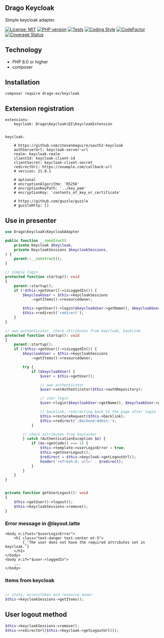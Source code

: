 ## Drago Keycloak
Simple keycloak adapter.

[![License: MIT](https://img.shields.io/badge/License-MIT-yellow.svg)](https://raw.githubusercontent.com/drago-ex/keycloak/master/license.md)
[![PHP version](https://badge.fury.io/ph/drago-ex%2Fkeycloak.svg)](https://badge.fury.io/ph/drago-ex%2Fkeycloak)
[![Tests](https://github.com/drago-ex/keycloak/actions/workflows/tests.yml/badge.svg)](https://github.com/drago-ex/keycloak/actions/workflows/tests.yml)
[![Coding Style](https://github.com/drago-ex/keycloak/actions/workflows/coding-style.yml/badge.svg)](https://github.com/drago-ex/keycloak/actions/workflows/coding-style.yml)
[![CodeFactor](https://www.codefactor.io/repository/github/drago-ex/keycloak/badge)](https://www.codefactor.io/repository/github/drago-ex/keycloak)
[![Coverage Status](https://coveralls.io/repos/github/drago-ex/keycloak/badge.svg?branch=master)](https://coveralls.io/github/drago-ex/keycloak?branch=master)

## Technology
- PHP 8.0 or higher
- composer

## Installation
```
composer require drago-ex/keycloak
```

## Extension registration
```neon
extensions:
	keycloak: Drago\Keycloak\DI\KeycloakExtension


keycloak:

	# https://github.com/stevenmaguire/oauth2-keycloak
	authServerUrl: keycloak-server-url
	realm: keycloak-realm
	clientId: keycloak-client-id
	clientSecret: keycloak-client-secret
	redirectUri: https://example.com/callback-url
	# version: 21.0.1

	# optional
	# encryptionAlgorithm: 'RS256'
	# encryptionKeyPath: '../key.pem'
	# encryptionKey: 'contents_of_key_or_certificate'

	# https://github.com/guzzle/guzzle
	# guzzleHttp: []
```

## Use in presenter
```php
use Drago\Keycloak\KeycloakAdapter

public function __construct(
	private Keycloak $keycloak,
	private KeycloakSessions $keycloakSessions,
) {
	parent::__construct();
}

// simple login
protected function startup(): void
{
	parent::startup();
	if (!$this->getUser()->isLoggedIn()) {
		$keycloakUser = $this->keycloakSessions
			->getItems()->resourceOwner;

		$this->getUser()->login($keycloakUser->getName(), $keycloakUser->getId());
		$this->redirect('redirect');
	}
}

// own authenticator, check attributes from keycloak, backlink
protected function startup(): void
{
	parent::startup();
	if (!$this->getUser()->isLoggedIn()) {
		$keycloakUser = $this->keycloakSessions
			->getItems()->resourceOwner;

		try {
			if ($keycloakUser) {
				$user = $this->getUser();

				// own authenticator
				$user->setAuthenticator($this->authRepository);

				// user login
				$user->login($keycloakUser->getName(), $keycloakUser->getId());

				// backlink, redirecting back to the page after login
				$this->restoreRequest($this->backlink);
				$this->redirect(':Backend:Admin:');
			}

		// check attributes from keylocker
		} catch (AuthenticationException $e) {
			if ($e->getCode() === 1) {
				$this->template->userLoginError = true;
				$this->getUserLogout();
				$redirect = $this->keycloak->getLogoutUrl();
				header('refresh:6; url=' . $redirect);
			}
		}
	}
}


private function getUserLogout(): void
{
	$this->getUser()->logout();
	$this->keycloakSessions->remove();
}
```

### Error message in @layout.latte
```latte
<body n:ifset="$userLoginError">
	<h1 class="text-danger text-center mt-5">
		{_'The user does not have the required attributes set in keycloak.'}
	</h1>
</body>
<body n:if="$user->loggedIn">
	...
</body>
```

### Items from keycloak
```php

// state, accessToken and resource owner
$this->keycloakSessions->getItems();
```

## User logout method
```php
$this->keycloakSessions->remove();
$this->redirectUrl($this->keycloak->getLogoutUrl());
```
